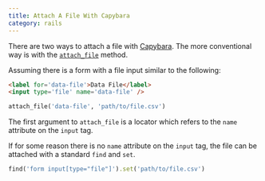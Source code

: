 ```yaml
--- 
title: Attach A File With Capybara
category: rails
---
```


There are two ways to attach a file with
[Capybara](https://github.com/jnicklas/capybara). The more conventional way
is with the
[`attach_file`](http://www.rubydoc.info/github/jnicklas/capybara/Capybara%2FNode%2FActions%3Aattach_file)
method.

Assuming there is a form with a file input similar to the following:

```html
<label for='data-file'>Data File</label>
<input type='file' name='data-file' />
```

```ruby
attach_file('data-file', 'path/to/file.csv')
```

The first argument to `attach_file` is a locator which refers to the `name`
attribute on the `input` tag.

If for some reason there is no `name` attribute on the `input` tag, the file
can be attached with a standard `find` and `set`.

```ruby
find('form input[type="file"]').set('path/to/file.csv')
```
